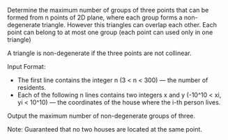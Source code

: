 Determine the maximum number of groups of three points that can be formed from n points of 2D plane, where each group forms a non-degenerate triangle. However this triangles can overlap each other. Each point can belong to at most one group (each point can used only in one triangle)

A triangle is non-degenerate if the three points are not collinear.

Input Format:
- The first line contains the integer n (3 < n < 300) — the number of residents.
- Each of the following n lines contains two integers x and y (-10^10 < xi, yi < 10^10) — the coordinates of the house where the i-th person lives.

Output the maximum number of non-degenerate groups of three.

Note: Guaranteed that no two houses are located at the same point.
